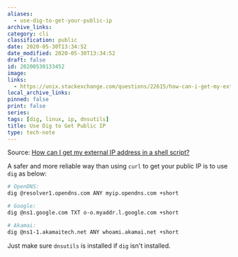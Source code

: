 ```yaml
---
aliases:
  - use-dig-to-get-your-public-ip
archive_links: 
category: cli
classification: public
date: 2020-05-30T13:34:52
date_modified: 2020-05-30T13:34:52
draft: false
id: 20200530133452
image: 
links:
  - https://unix.stackexchange.com/questions/22615/how-can-i-get-my-external-ip-address-in-a-shell-script)
local_archive_links: 
pinned: false
print: false
series: 
tags: [dig, linux, ip, dnsutils]
title: Use Dig to Get Public IP
type: tech-note
---
```


Source: [How can I get my external IP address in a shell script?](https://unix.stackexchange.com/questions/22615/how-can-i-get-my-external-ip-address-in-a-shell-script)

A safer and more reliable way than using `curl` to get your public IP is to use `dig` as below:

```sh
# OpenDNS:
dig @resolver1.opendns.com ANY myip.opendns.com +short

# Google:
dig @ns1.google.com TXT o-o.myaddr.l.google.com +short

# Akamai:
dig @ns1-1.akamaitech.net ANY whoami.akamai.net +short
```

Just make sure `dnsutils` is installed if `dig` isn't installed.
